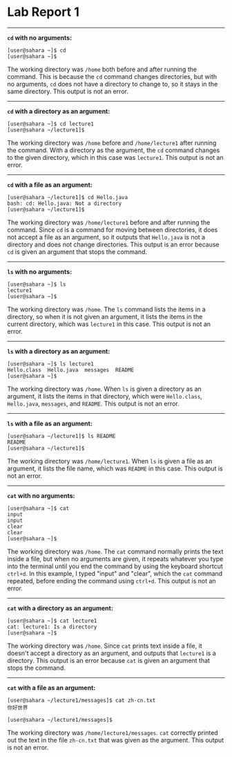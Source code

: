 # Lab Report 1
---
**`cd` with no arguments:**
```
[user@sahara ~]$ cd
[user@sahara ~]$
```
The working directory was `/home` both before and after running the command. This is because the `cd` command changes directories, but with no arguments, `cd` does not have a directory to change to, so it stays in the same directory. This output is not an error.

---
**`cd` with a directory as an argument:**
```
[user@sahara ~]$ cd lecture1
[user@sahara ~/lecture1]$ 
```
The working directory was `/home` before and `/home/lecture1` after running the command. With a directory as the argument, the `cd` command changes to the given directory, which in this case was `lecture1`. This output is not an error.

---
**`cd` with a file as an argument:**
```
[user@sahara ~/lecture1]$ cd Hello.java
bash: cd: Hello.java: Not a directory
[user@sahara ~/lecture1]$ 
```
The working directory was `/home/lecture1` before and after running the command. Since `cd` is a command for moving between directories, it does not accept a file as an argument, so it outputs that `Hello.java` is not a directory and does not change directories. This output is an error because `cd` is given an argument that stops the command.

---
**`ls` with no arguments:**
```
[user@sahara ~]$ ls
lecture1
[user@sahara ~]$ 
```
The working directory was `/home`. The `ls` command lists the items in a directory, so when it is not given an argument, it lists the items in the current directory, which was `lecture1` in this case. This output is not an error.

---
**`ls` with a directory as an argument:**
```
[user@sahara ~]$ ls lecture1
Hello.class  Hello.java  messages  README
[user@sahara ~]$ 
```
The working directory was `/home`. When `ls` is given a directory as an argument, it lists the items in that directory, which were `Hello.class`, `Hello.java`, `messages`, and `README`. This output is not an error.

---
**`ls` with a file as an argument:**
```
[user@sahara ~/lecture1]$ ls README
README
[user@sahara ~/lecture1]$ 
```
The working directory was `/home/lecture1`. When `ls` is given a file as an argument, it lists the file name, which was `README` in this case. This output is not an error.

---
**`cat` with no arguments:**
```
[user@sahara ~]$ cat
input
input
clear
clear
[user@sahara ~]$ 
```
The working directory was `/home`. The `cat` command normally prints the text inside a file, but when no arguments are given, it repeats whatever you type into the terminal until you end the command by using the keyboard shortcut `ctrl+d`. In this example, I typed "input" and "clear", which the `cat` command repeated, before ending the command using `ctrl+d`. This output is not an error.

---
**`cat` with a directory as an argument:**
```
[user@sahara ~]$ cat lecture1
cat: lecture1: Is a directory
[user@sahara ~]$ 
```
The working directory was `/home`. Since `cat` prints text inside a file, it doesn't accept a directory as an argument, and outputs that `lecture1` is a directory. This output is an error because `cat` is given an argument that stops the command.

---
**`cat` with a file as an argument:**
```
[user@sahara ~/lecture1/messages]$ cat zh-cn.txt
你好世界

[user@sahara ~/lecture1/messages]$ 
```
The working directory was `/home/lecture1/messages`. `cat` correctly printed out the text in the file `zh-cn.txt` that was given as the argument. This output is not an error.
